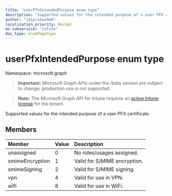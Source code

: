 ```yaml
---
title: "userPfxIntendedPurpose enum type"
description: "Supported values for the intended purpose of a user PFX certificate."
author: "jaiprakashmb"
localization_priority: Normal
ms.subservice: "intune"
doc_type: enumPageType
---
```


# userPfxIntendedPurpose enum type

Namespace: microsoft.graph
> **Important:** Microsoft Graph APIs under the /beta version are subject to change; production use is not supported.

> **Note:** The Microsoft Graph API for Intune requires an [active Intune license](https://go.microsoft.com/fwlink/?linkid=839381) for the tenant.


Supported values for the intended purpose of a user PFX certificate.

## Members
|Member|Value|Description|
|:---|:---|:---|
|unassigned|0|No roles/usages assigned.|
|smimeEncryption|1|Valid for S/MIME encryption.|
|smimeSigning|2|Valid for S/MIME signing.|
|vpn|4|Valid for use in VPN.|
|wifi|8|Valid for use in WiFi.|
